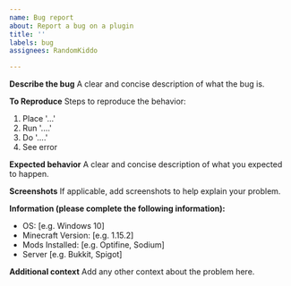 ```yaml
---
name: Bug report
about: Report a bug on a plugin
title: ''
labels: bug
assignees: RandomKiddo

---
```


**Describe the bug**
A clear and concise description of what the bug is.

**To Reproduce**
Steps to reproduce the behavior:
1. Place '...'
2. Run '....'
3. Do '....'
4. See error

**Expected behavior**
A clear and concise description of what you expected to happen.

**Screenshots**
If applicable, add screenshots to help explain your problem.

**Information (please complete the following information):**
 - OS: [e.g. Windows 10]
 - Minecraft Version: [e.g. 1.15.2]
 - Mods Installed: [e.g. Optifine, Sodium]
 - Server [e.g. Bukkit, Spigot]

**Additional context**
Add any other context about the problem here.
